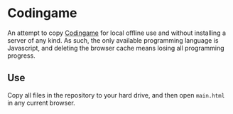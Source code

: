 # Codingame

An attempt to copy [Codingame](https://www.codingame.com) for local offline use and without installing a server of any kind. As such, the only available programming language is Javascript, and deleting the browser cache means 
losing all programming progress.

## Use

Copy all files in the repository to your hard drive, and then open `main.html` in any current browser.